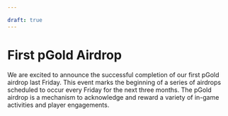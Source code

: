 ```yaml
---

draft: true
---
```


# First pGold Airdrop

We are excited to announce the successful completion of our first pGold airdrop last Friday. This event marks the beginning of a series of airdrops scheduled to occur every Friday for the next three months.
The pGold airdrop is a mechanism to acknowledge and reward a variety of in-game activities and player engagements.